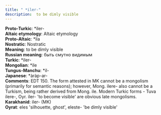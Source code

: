 ```yaml
---
title: " *iler-"
description:  to be dimly visible
---
```


<strong>Proto-Turkic</strong>:  *iler-<br>
<strong>Altaic etymology</strong>:  Altaic etymology<br>
<strong> Proto-Altaic</strong>:  *ìla<br>
<strong>Nostratic</strong>:  Nostratic<br>
<strong>Meaning</strong>:  to be dimly visible<br>
<strong>Russian meaning</strong>:  быть смутно видимым<br>
<strong>Turkic</strong>:  *iler-<br>
<strong>Mongolian</strong>:  *ile<br>
<strong>Tungus-Manchu</strong>:  *il-<br>
<strong>Japanese</strong>:  *àràp-ar-<br>
<strong>Comments</strong>:  EDT 150. The form attested in MK cannot be a mongolism (primarily for semantic reasons); however, Mong. ilere- also cannot be a Turkism, being rather derived from Mong. ile. Modern Turkic forms - Tuva ilere-, Oyr. iler- 'to become visible' are obvious late mongolisms.<br>
<strong>Karakhanid</strong>:  iler- (MK)<br>
<strong>Oyrat</strong>:  eles 'silhouette, ghost', eleste- 'be dimly visible'<br>



